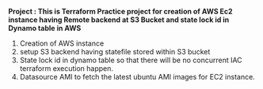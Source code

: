 **Project : This is Terraform Practice project for creation of AWS Ec2 instance having Remote backend at S3 Bucket and state lock id in Dynamo table in AWS**

1. Creation of AWS instance
2. setup S3 backend having statefile stored within S3 bucket
3. State lock id in dynamo table so that there will be no concurrent IAC terraform execution happen.
4. Datasource AMI to fetch the latest ubuntu AMI images for EC2 instance.
